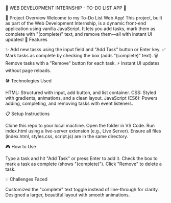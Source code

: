 🌟 WEB DEVELOPMENT INTERNSHIP - TO-DO LIST APP 🌟

🚀 Project Overview
Welcome to my To-Do List Web App! This project, built as part of the Web Development Internship, is a dynamic front-end application using vanilla JavaScript. It lets you add tasks, mark them as complete with "(complete)" text, and remove them—all with instant UI updates!
🎯 Features

✨ Add new tasks using the input field and "Add Task" button or Enter key.
✅ Mark tasks as complete by checking the box (adds "(complete)" text).
🗑️ Remove tasks with a "Remove" button for each task.
⚡ Instant UI updates without page reloads.

🛠️ Technologies Used

HTML: Structured with input, add button, and list container.
CSS: Styled with gradients, animations, and a clean layout.
JavaScript (ES6): Powers adding, completing, and removing tasks with event listeners.

📋 Setup Instructions

Clone this repo to your local machine.
Open the folder in VS Code.
Run index.html using a live-server extension (e.g., Live Server).
Ensure all files (index.html, styles.css, script.js) are in the same directory.

🎮 How to Use

Type a task and hit "Add Task" or press Enter to add it.
Check the box to mark a task as complete (shows "(complete)").
Click "Remove" to delete a task.

💡 Challenges Faced

Customized the "complete" text toggle instead of line-through for clarity.
Designed a larger, beautiful layout with smooth animations.

